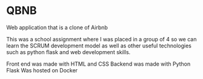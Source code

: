 # QBNB
 Web application that is a clone of Airbnb

This was a school assignment where I was placed in a group of 4 so we can learn the SCRUM development model as well as other useful technologies such as python flask and web development skills.

Front end was made with HTML and CSS
Backend was made with Python Flask
Was hosted on Docker
